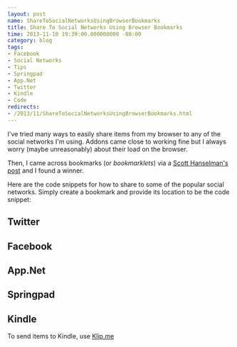 ```yaml
---
layout: post
name: ShareToSocialNetworksUsingBrowserBookmarks
title: Share To Social Networks Using Browser Bookmarks
time: 2013-11-10 19:39:00.000000000 -08:00
category: blog
tags:
- Facebook
- Social Networks
- Tips
- Springpad
- App.Net
- Twitter
- Kindle
- Code
redirects:
- /2013/11/ShareToSocialNetworksUsingBrowserBookmarks.html
---
```

I've tried many ways to easily share items from my browser to any of the social networks I'm using. Addons came close to working fine but I always worry (maybe unreasonably) about their load on the browser.

Then, I came across bookmarks (or _bookmarklets_) via a [Scott Hanselman's post](http://www.hanselman.com/blog/AddSocialSharingLinksToYourBlogWithoutWidgetJavaScript.aspx) and I found a winner.

Here are the code snippets for how to share to some of the popular social networks. Simply create a bookmark and provide its location to be the code snippet:

## Twitter

<script src="https://gist.github.com/AmrEldib/7297744.js"></script>

## Facebook

<script src="https://gist.github.com/AmrEldib/7297751.js"></script>

## App.Net

<script src="https://gist.github.com/AmrEldib/7297755.js"></script>

## Springpad

<script src="https://gist.github.com/AmrEldib/7297760.js"></script>

## Kindle

To send items to Kindle, use [Klip.me](http://www.klip.me/)
